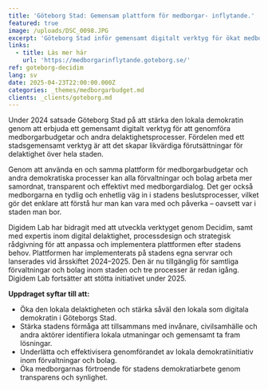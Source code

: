 ```yaml
---
title: 'Göteborg Stad: Gemensam plattform för medborgar- inflytande.'
featured: true
image: /uploads/DSC_0098.JPG
excerpt: 'Göteborg Stad inför gemensamt digitalt verktyg för ökat medborgarinflytande. '
links:
  - title: Läs mer här
    url: 'https://medborgarinflytande.goteborg.se/'
ref: goteborg-decidim
lang: sv
date: 2025-04-23T22:00:00.000Z
categories: _themes/medborgarbudget.md
clients: _clients/goteborg.md
---
```


Under 2024 satsade Göteborg Stad på att stärka den lokala demokratin genom att erbjuda ett gemensamt digitalt verktyg för att genomföra medborgarbudgetar och andra delaktighetsprocesser. Fördelen med ett stadsgemensamt verktyg är att det skapar likvärdiga förutsättningar för delaktighet över hela staden.

Genom att använda en och samma plattform för medborgarbudgetar och andra demokratiska processer kan alla förvaltningar och bolag arbeta mer samordnat, transparent och effektivt med medborgardialog. Det ger också medborgarna en tydlig och enhetlig väg in i stadens beslutsprocesser, vilket gör det enklare att förstå hur man kan vara med och påverka – oavsett var i staden man bor.

Digidem Lab har bidragit med att utveckla verktyget genom Decidim, samt med expertis inom digital delaktighet, processdesign och strategisk rådgivning för att anpassa och implementera plattformen efter stadens behov. Plattformen har implementerats på stadens egna servrar och lanserades vid årsskiftet 2024–2025. Den är nu tillgänglig för samtliga förvaltningar och bolag inom staden och tre processer är redan igång. Digidem Lab fortsätter att stötta initiativet under 2025.

**Uppdraget syftar till att:**

* Öka den lokala delaktigheten och stärka såväl den lokala som digitala demokratin i Göteborgs Stad.
* Stärka stadens förmåga att tillsammans med invånare, civilsamhälle och andra aktörer identifiera lokala utmaningar och gemensamt ta fram lösningar.
* Underlätta och effektivisera genomförandet av lokala demokratiinitiativ inom förvaltningar och bolag.
* Öka medborgarnas förtroende för stadens demokratiarbete genom transparens och synlighet.
